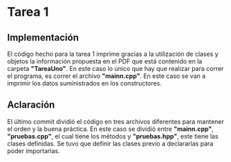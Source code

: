 # Tarea 1

## Implementación

El código hecho para la tarea 1 imprime gracias a la utilización de clases y objetos la información propuesta en el PDF que está contenido en la carpeta **"TareaUno"**. En este caso lo único que hay que realizar para correr el programa, es correr el archivo **"mainn.cpp"**. En este caso se van a imprimir los datos suministrados en los constructores.

## Aclaración

El último commit dividió el código en tres archivos diferentes para mantener el orden y la buena práctica. En este caso se dividió entre **"mainn.cpp"**, **"pruebas.cpp"**, el cual tiene los métodos y **"pruebas.hpp"**, este tiene las clases definidas. Se tuvo que definir las clases previo a declararlas para poder importarlas.
